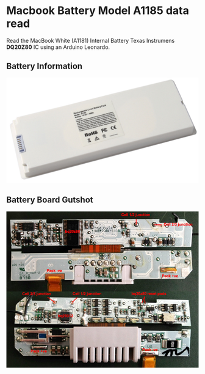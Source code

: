 # Macbook Battery Model A1185 data read

Read the MacBook White (A1181) Internal Battery Texas Instrumens **DQ20Z80** IC using an Arduino Leonardo.

## Battery Information

![](a1185.png)

## Battery Board Gutshot
![](A1181-battery-board.jpg)


